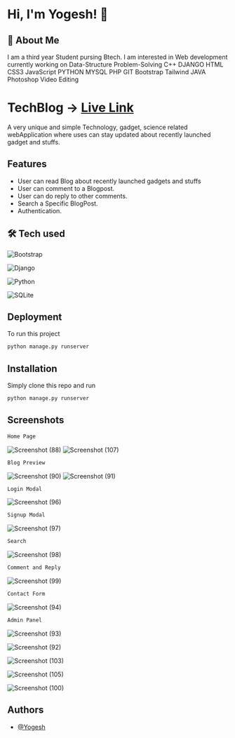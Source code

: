 
# Hi, I'm Yogesh! 👋

  
## 🚀 About Me
I am a third year Student pursing Btech. I am interested in Web development currently working on Data-Structure Problem-Solving C++ DJANGO HTML CSS3 JavaScript PYTHON MYSQL PHP GIT Bootstrap Tailwind JAVA Photoshop Video Editing

  
# TechBlog -> [Live Link](https://techblogss.herokuapp.com/)

A very unique and simple Technology, gadget, science related webApplication where uses can stay updated about recently launched gadget and stuffs.



## Features

- User can read Blog about recently launched gadgets and stuffs
- User can comment to a Blogpost.
- User can do reply to other comments.
- Search a Specific BlogPost.
- Authentication.



  
## 🛠 Tech used
![Bootstrap](https://img.shields.io/badge/bootstrap-%23563D7C.svg?style=for-the-badge&logo=bootstrap&logoColor=white) 

![Django](https://img.shields.io/badge/django-%23092E20.svg?style=for-the-badge&logo=django&logoColor=white)

![Python](https://img.shields.io/badge/python-3670A0?style=for-the-badge&logo=python&logoColor=ffdd54)

![SQLite](https://img.shields.io/badge/sqlite-%2307405e.svg?style=for-the-badge&logo=sqlite&logoColor=white)
## Deployment

To run this project

```bash
python manage.py runserver
```

  
## Installation

Simply clone this repo
and run

```bash
python manage.py runserver
```
    
## Screenshots

```bash
Home Page
```
![Screenshot (88)](https://user-images.githubusercontent.com/52989607/137188846-ea9b98bc-c5cf-46e8-aa75-60c3b8fb4d12.png)
![Screenshot (107)](https://user-images.githubusercontent.com/52989607/137189429-c6821a36-3c12-45c4-a9f1-90ecb96bbf36.png)
```bash
Blog Preview
```
![Screenshot (90)](https://user-images.githubusercontent.com/52989607/137189560-5ba6b648-17f8-4495-9bba-8162b842feb6.png)
![Screenshot (91)](https://user-images.githubusercontent.com/52989607/137189576-bdfbb9be-b4ab-463b-81a2-43f6a23bac34.png)
```bash
Login Modal
```
![Screenshot (96)](https://user-images.githubusercontent.com/52989607/137189587-84d7de9b-b0c5-47bb-a022-d85b2581721a.png)
```bash
Signup Modal
```
![Screenshot (97)](https://user-images.githubusercontent.com/52989607/137189595-5668e6a9-5162-45d3-ad7f-7d3a169ea377.png)
```bash
Search
```
![Screenshot (98)](https://user-images.githubusercontent.com/52989607/137189605-15d56a36-218f-4254-a2fd-e31d28305329.png)
```bash
Comment and Reply
```
![Screenshot (99)](https://user-images.githubusercontent.com/52989607/137189616-7ee72f81-7fc6-4628-964d-bd25a9ad2b11.png)
```bash
Contact Form
```
![Screenshot (94)](https://user-images.githubusercontent.com/52989607/137189635-4726a7e9-53e3-4313-b4ac-9fed94f45321.png)
```bash
Admin Panel
```
![Screenshot (93)](https://user-images.githubusercontent.com/52989607/137189662-bb3dc5ec-e2c9-420e-895f-9ff91699d445.png)

![Screenshot (92)](https://user-images.githubusercontent.com/52989607/137189672-60796de7-ba84-4b67-93e9-7cf09b4da8d2.png)

![Screenshot (103)](https://user-images.githubusercontent.com/52989607/137189679-83d5c986-f339-464e-9b10-1023ca14743e.png)

![Screenshot (105)](https://user-images.githubusercontent.com/52989607/137189734-1792c559-05a4-45e9-8ec8-412974edd883.png)

![Screenshot (100)](https://user-images.githubusercontent.com/52989607/137189739-ae7759a9-05d8-4b82-b6e2-7fad302f52f8.png)





## Authors

- [@Yogesh](https://www.github.com/yogesh2k21)

  
